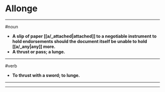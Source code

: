 # Allonge
---
#noun
- **A slip of paper [[a/_attached|attached]] to a negotiable instrument to hold endorsements should the document itself be unable to hold [[a/_any|any]] more.**
- **A thrust or pass; a lunge.**
---
#verb
- **To thrust with a sword; to lunge.**
---
---
